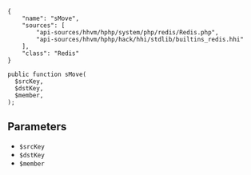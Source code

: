 ``` yamlmeta
{
    "name": "sMove",
    "sources": [
        "api-sources/hhvm/hphp/system/php/redis/Redis.php",
        "api-sources/hhvm/hphp/hack/hhi/stdlib/builtins_redis.hhi"
    ],
    "class": "Redis"
}
```




``` Hack
public function sMove(
  $srcKey,
  $dstKey,
  $member,
);
```




## Parameters




+ ` $srcKey `
+ ` $dstKey `
+ ` $member `
<!-- HHAPIDOC -->
